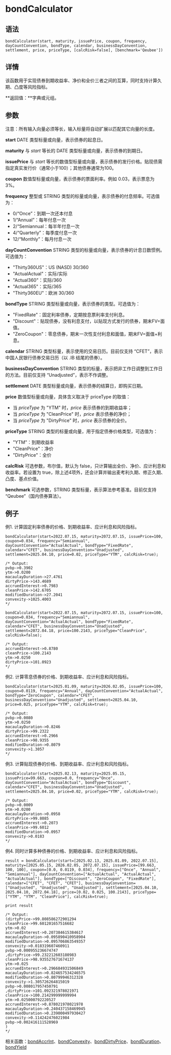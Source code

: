 # bondCalculator

## 语法

`bondCalculator(start, maturity, issuePrice, coupon, frequency,
dayCountConvention, bondType, calendar, businessDayConvention, settlement,
price, priceType, [calcRisk=false], [benchmark='Qeubee'])`

## 详情

该函数用于实现债券到期收益率、净价和全价三者之间的互算，同时支持计算久期、凸度等风险指标。

**返回值：**字典或元组。

## 参数

注意：所有输入向量必须等长，输入标量将自动扩展以匹配其它向量的长度。

**start** DATE 类型标量或向量，表示债券的起息日。

**maturity** 与 *start* 等长的 DATE 类型标量或向量，表示债券的到期日。

**issuePrice** 与 *start*
等长的数值型标量或向量，表示债券的发行价格。贴现债需指定真实发行价（通常小于100）；其他债券通常为100。

**coupon** 数值型标量或向量，表示债券的票面利率。例如 0.03，表示票息为 3%。

**frequency** 整型或 STRING 类型的标量或向量，表示债券的付息频率。可选值为：

* 0/“Once”：到期一次还本付息
* 1/“Annual”：每年付息一次
* 2/“Semiannual：每半年付息一次
* 4/“Quarterly”：每季度付息一次
* 12/“Monthly”：每月付息一次

**dayCountConvention** STRING 类型的标量或向量，表示债券的计息日数惯例。可选值为：

* "Thirty360US"：US (NASD) 30/360
* "ActualActual"：实际/实际
* "Actual360"：实际/360
* "Actual365"：实际/365
* "Thirty360EU"：欧洲 30/360

**bondType** STRING 类型标量或向量，表示债券的类型。可选值为：

* "FixedRate"：固定利率债券，定期按息票利率支付利息。
* "Discount"：贴现债券，没有利息支付，以贴现方式发行的债券，期末FV=面值。
* "ZeroCoupon"：零息债券，期末一次性支付利息和面值，期末FV=面值+利息。

**calendar** STRING 类型标量，表示使用的交易日历。目前仅支持 “CFET”，表示中国人民银行债券交易日历（以 .IB 结尾的债券）。

**businessDayConvention** STRING 类型的标量，表示把非工作日调整到工作日的方法。目前仅支持
“Unadjusted”，表示不作调整。

**settlement** DATE 类型标量或向量，表示债券的结算日，即购买日期。

**price** 数值型标量或向量，具体含义取决于 priceType 的取值：

* 当 *priceType* 为 "YTM" 时，*price* 表示债券的到期收益率；
* 当 *priceType* 为 "CleanPrice" 时，*price* 表示债券的净价；
* 当 *priceType* 为 "DirtyPrice" 时，*price* 表示债券的全价。

**priceType** STRING 类型的标量或向量，用于指定债券价格类型，可选值为：

* "YTM"：到期收益率
* "CleanPrice"：净价
* "DirtyPrice"：全价

**calcRisk** 可选参数，布尔值，默认为 false，只计算输出全价、净价、应计利息和收益率。若设置为
true，除上述4项外，还会计算并输出麦考利久期、修正久期、凸度、基点价值。

**benchmark** 可选参数，STRING 类型标量，表示算法参考基准。目前仅支持 “Qeubee”（国内债券算法）。

## 例子

例1. 计算固定利率债券的价格、到期收益率、应计利息和风险指标。

```
bondCalculator(start=2022.07.15, maturity=2072.07.15, issuePrice=100, coupon=0.034, frequency="Semiannual", dayCountConvention="ActualActual", bondType="FixedRate", calendar="CFET", businessDayConvention="Unadjusted", settlement=2025.04.10, price=0.02, priceType="YTM", calcRisk=true);

/* Output:
pvbp->0.3902
ytm->0.0200
macaulayDuration->27.4761
dirtyPrice->143.4689
accruedInterest->0.7983
cleanPrice->142.6705
modifiedDuration->27.2041
convexity->1025.4003
*/

bondCalculator(start=2022.07.15, maturity=2072.07.15, issuePrice=100, coupon=0.034, frequency="Semiannual", dayCountConvention="ActualActual", bondType="FixedRate", calendar="CFET", businessDayConvention="Unadjusted", settlement=2072.04.18, price=100.2143, priceType="CleanPrice", calcRisk=false);

/* Output:
accruedInterest->0.8780
cleanPrice->100.2143
ytm->0.0250
dirtyPrice->101.0923
*/
```

例2. 计算零息债券的价格、到期收益率、应计利息和风险指标。

```
bondCalculator(start=2025.01.09, maturity=2026.02.05, issuePrice=100, coupon=0.0119, frequency="Annual", dayCountConvention="ActualActual", bondType="ZeroCoupon", calendar="CFET", businessDayConvention="Unadjusted", settlement=2025.04.10, price=0.025, priceType="YTM", calcRisk=true);

/* Output:
pvbp->0.0080
ytm->0.0250
macaulayDuration->0.8246
dirtyPrice->99.2322
accruedInterest->0.2966
cleanPrice->98.9355
modifiedDuration->0.8079
convexity->1.3057
*/
```

例3. 计算贴现债券的价格、到期收益率、应计利息和风险指标。

```
bondCalculator(start=2025.02.13, maturity=2025.05.15, issuePrice=99.663, coupon=0.0, frequency="Once", dayCountConvention="ActualActual", bondType="Discount", calendar="CFET", businessDayConvention="Unadjusted", settlement=2025.04.10, price=0.02, priceType="YTM", calcRisk=true);

/* Output:
pvbp->0.0009
ytm->0.0200
macaulayDuration->0.0958
dirtyPrice->99.8085
accruedInterest->0.2073
cleanPrice->99.6012
modifiedDuration->0.0957
convexity->0.0183
*/
```

例4. 同时计算多种债券的价格、到期收益率、应计利息和风险指标。

```
result = bondCalculator(start=[2025.02.13, 2025.01.09, 2022.07.15], maturity=[2025.05.15, 2026.02.05, 2072.07.15], issuePrice=[99.663, 100, 100], coupon=[0.0, 0.0119, 0.034], frequency=["Once", "Annual", "Semiannual"], dayCountConvention=["ActualActual", "ActualActual", "ActualActual"], bondType=["Discount", "ZeroCoupon", "FixedRate"], calendar=["CFET", "CFET", "CFET"], businessDayConvention=["Unadjusted", "Unadjusted", "Unadjusted"], settlement=[2025.04.10, 2025.04.10, 2072.04.18], price=[0.02, 0.025, 100.2143], priceType=["YTM", "YTM", "CleanPrice"], calcRisk=true);

print result

/* Output:
(dirtyPrice->99.808586272901294
cleanPrice->99.601201657516682
ytm->0.02
accruedInterest->0.207384615384617
macaulayDuration->0.095890410958904
modifiedDuration->0.095706863549357
convexity->0.018319607460911
pvbp->0.000955236674747
,dirtyPrice->99.232212603180983
cleanPrice->98.935527671674137
ytm->0.025
accruedInterest->0.296684931506849
macaulayDuration->0.824657534246575
modifiedDuration->0.80799946312328
convexity->1.305726264815019
pvbp->0.008017957450791
,dirtyPrice->101.092321978021971
cleanPrice->100.214299999999994
ytm->0.025000792220527
accruedInterest->0.878021978021978
macaulayDuration->0.240437158469945
modifiedDuration->0.239000497930427
convexity->0.114242476021984
pvbp->0.002416111528969
)
*/
```

相关函数：[bondAccrInt](bondaccrint.html)、[bondConvexity](bondconvexity.html)、[bondDirtyPrice](bondDirtyPrice.html)、[bondDuration](bondDuration.html)、[bondYield](bondyield.html)

